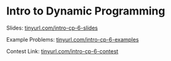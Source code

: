 # Intro to Dynamic Programming

Slides: [tinyurl.com/intro-cp-6-slides](https://tinyurl.com/intro-cp-6-slides)

Example Problems: [tinyurl.com/intro-cp-6-examples](https://tinyurl.com/intro-cp-6-examples)

Contest Link: [tinyurl.com/intro-cp-6-contest](https://tinyurl.com/intro-cp-6-contest)
